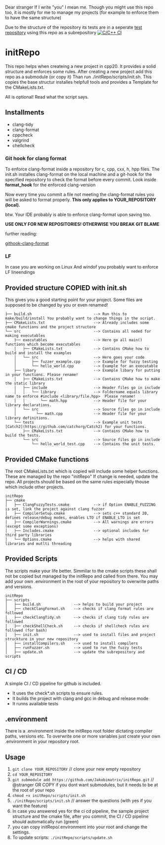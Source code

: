 Dear stranger 
If I write "you" I mean me. Though you might use this repo too, it is mostly for me to manage my projects (for example to enforce them to have the same structure)

Due to the structure of the repository its tests are in a seperate [test repository](https://github.com/Jakobimatrix/initRepoTest) using this repo as a subrepository
[![C/C++ CI](https://github.com/Jakobimatrix/initRepoTest/actions/workflows/ubuntu_build_test.yml/badge.svg)](https://github.com/Jakobimatrix/initRepoTest/actions/workflows/ubuntu_build_test.yml)

# initRepo 

This repo helps when createing a new project in cpp20. It provides a solid structure and enforces some rules.
After creating a new  project add this repo as a submodule (or copy it)
Than run ./initRepo/scripts/init.sh. This copies the base structur installes helpfull tools and provides a Template for the CMakeLists.txt.

All is optional! Read what the script says.

## Installments
- clang-tidy
- clang-format
- cppcheck
- valgrind
- chellcheck

### Git hook for clang format
To enforce clang-format inside a repository for c, cpp, cxx, h, hpp files.
The init.sh installes clang-format on the local machine and a git-hook for the specified repository to check the format before every commit.
Look inside **format_hook** for the enforced clang-version

Now every time you commit a file not meeting the clang-format rules you will be asked to format properly.
**This only applies to YOUR_REPOSITORY (local).**

btw. Your IDE probably is able to enforce clang-format upon saving too.

**USE ONLY FOR NEW REPOSITORIES! OTHERWISE YOU BREAK GIT BLAME**

further reading:

[githook-clang-format](https://github.com/andrewseidl/githook-clang-format)

### LF
In case you are working on Linux And windof you probably want to enforce LF lineendings


## Provided structure COPIED with init.sh
This gives you a good starting point for your project. Some files are supposed to be changed by you or even renamed!

```
├── build.sh                            --> Run this to make/build/install You probably want to change things in the script.  
├── CMakeLists.txt                      --> Already includes some cmake functions and the project structore   
└── src                                 --> Contains all neded for making executables  
    ├── executables                     --> Here go all main() functions which become executables  
    │   ├── CMakeLists.txt              --> Contains CMake how to build and install the examples  
    │   └── src                         --> Here goes your code  
    │       ├── fuzzer_example.cpp      --> Example for fuzzy testing  
    │       └── hello_world.cpp         --> Example for an executable
    ├── libary                          --> Example libary for putting in your functions. Please rename!  
    │   ├── CMakeLists.txt              --> Contains CMake how to make the static library  
    │   ├── include                     --> Header files go in include  
    │   │   └── library                 --> Foldername equals library name to enforce #include <library/file.hpp>  Please rename!  
    │   │       └── math.hpp            --> Header file for your library declarations.  
    │   └── src                         --> Source files go in include  
    │         └── math.cpp              --> Header file for your library definitions.  
    └── tests                           --> Example unit tests [Catch2](https://github.com/catchorg/Catch2) for your functions.  
        ├── CMakeLists.txt              --> Contains CMake how to build the tests.  
        └── src                         --> Source files go in include  
            └── hello_world_test.cpp    --> Contains the unit tests.  
```

## Provided CMake functions 
The root CMakeLists.txt which is copied will include some helper functions. These are managed by the repo "initRepo"
If change is needed, update the repo. All projects should be based on the same rules especially thouse which include other projects.
```
initRepo
├── cmake
│   ├── ClangFuzzyTests.cmake           --> if Option ENABLE_FUZZING is set, link the project against clang fuzzer
│   ├── CompilerSetup.cmake             --> sets c++ standard 20, defines release/debug modes, enables LTO if ENABLE_LTO is set
│   ├── CompilerWarnings.cmake          --> All warnings are errors (except some exceptions)
│   ├── Includes.cmake                  --> optional includes for third party libraries
│   └── Options.cmake                   --> helps with shared libraries and mutlti threading
```

## Provided Scripts
The scripts make your life better. Simmilar to the cmake scripts these shall not be copied but managed by the initRepo and called from there.
You may add your own .environment in the root of your repository to overwrite paths and versions.
```
initRepo
├── scripts
│   ├── build.sh               --> helps to build your project
│   ├── checkClangFormat.sh    --> checks if clang format rules are followed
│   ├── checkClangTidy.sh      --> checks if clang tidy rules are followed
│   ├── checkShellCheck.sh     --> checks if shellcheck rules are followed (for bash)
│   ├── init.sh                --> used to install files and project struckture in your new repository
│   ├── installCompilers.sh    --> used to install compilers
│   ├── runFuzzer.sh           --> used to run the fuzzy tests
│   ├── update.sh              --> update the subrepository and scripts

```

## CI / CD
A simple CI / CD pipeline for github is included. 
 - It uses the check*.sh scripts to ensure rules.
 - It builds the project with clang and gcc in debug and release mode
 - It runns available tests

 ## .environment
 There is a .environment inside the initRepo root folder dictating compiler paths, versions etc.
 To overwrite one or more variables just create your own .environment in your repository root.

## Usage
1. `git clone YOUR_REPOSITORY`  // clone your new empty repository
2. `cd YOUR_REPOSITORY`
3. `git submodule add https://github.com/Jakobimatrix/initRepo.git`  // @stranger OR COPY if you dont want submodules, but it needs to be at the root of your repo
4. `chmod +x initRepo/scripts/init.sh`
5. `./initRepo/scripts/init.sh`  // answer the questions (with yes if you want the feature)
6. In case you answered yes for the ci cd pipeline, the sample project structure and the cmake file, after you commit, the CI / CD pipeline should automatically run (green)
7. you can copy initRepo/.environment into your root and change the settings.
6. To update scripts: `./initRepo/scripts/update.sh`

   
